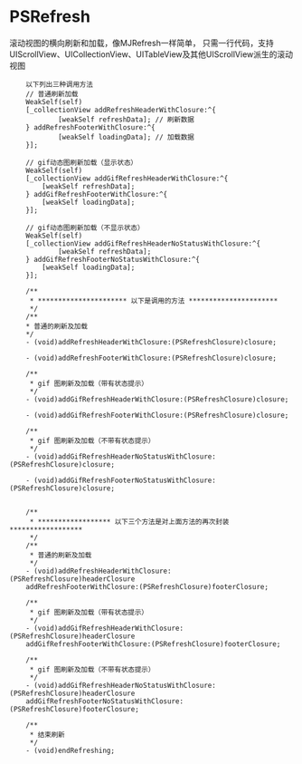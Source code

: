 # PSRefresh
滚动视图的横向刷新和加载，像MJRefresh一样简单，
只需一行代码，支持UIScrollView、UICollectionView、UITableView及其他UIScrollView派生的滚动视图


		以下列出三种调用方法
		// 普通刷新加载
		WeakSelf(self)
		[_collectionView addRefreshHeaderWithClosure:^{
				[weakSelf refreshData]; // 刷新数据
		} addRefreshFooterWithClosure:^{
				[weakSelf loadingData]; // 加载数据
		}];
    
		// gif动态图刷新加载（显示状态）
		WeakSelf(self)
		[_collectionView addGifRefreshHeaderWithClosure:^{
    		[weakSelf refreshData];
		} addGifRefreshFooterWithClosure:^{
    		[weakSelf loadingData];
		}];
    
		// gif动态图刷新加载（不显示状态）
		WeakSelf(self)
		[_collectionView addGifRefreshHeaderNoStatusWithClosure:^{
				[weakSelf refreshData];
		} addGifRefreshFooterNoStatusWithClosure:^{
    		[weakSelf loadingData];
		}];
    
		/**
 		 * ********************** 以下是调用的方法 **********************
 		 */
		/**
 		* 普通的刷新及加载
 		*/
		- (void)addRefreshHeaderWithClosure:(PSRefreshClosure)closure;

		- (void)addRefreshFooterWithClosure:(PSRefreshClosure)closure;

		/**
 		 * gif 图刷新及加载（带有状态提示）
 		 */
		- (void)addGifRefreshHeaderWithClosure:(PSRefreshClosure)closure;

		- (void)addGifRefreshFooterWithClosure:(PSRefreshClosure)closure;

		/**
 		 * gif 图刷新及加载（不带有状态提示）
		 */
		- (void)addGifRefreshHeaderNoStatusWithClosure:(PSRefreshClosure)closure;

		- (void)addGifRefreshFooterNoStatusWithClosure:(PSRefreshClosure)closure;


		/**
 		 * ****************** 以下三个方法是对上面方法的再次封装 ******************
 		 */
		/**
 		 * 普通的刷新及加载
 		 */
		- (void)addRefreshHeaderWithClosure:(PSRefreshClosure)headerClosure
        addRefreshFooterWithClosure:(PSRefreshClosure)footerClosure;

		/**
 		 * gif 图刷新及加载（带有状态提示）
 		 */
		- (void)addGifRefreshHeaderWithClosure:(PSRefreshClosure)headerClosure
        addGifRefreshFooterWithClosure:(PSRefreshClosure)footerClosure;

		/**
 		 * gif 图刷新及加载（不带有状态提示）
 		 */
		- (void)addGifRefreshHeaderNoStatusWithClosure:(PSRefreshClosure)headerClosure
        addGifRefreshFooterNoStatusWithClosure:(PSRefreshClosure)footerClosure;

		/**
 		 * 结束刷新
 		 */
		- (void)endRefreshing;

    
